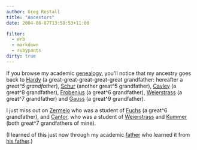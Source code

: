 ```yaml
---
author: Greg Restall
title: "Ancestors"
date: 2004-06-07T13:58:53+11:00

filter:
  - erb
  - markdown
  - rubypants
dirty: true
---
```


If you browse my academic <a title="The Mathematics Genealogy Project - Greg Restall" href="http://www.genealogy.math.ndsu.nodak.edu/html/id.phtml?id=51003">genealogy</a>, you'll notice that my ancestry goes back to [Hardy](http://www.genealogy.math.ndsu.nodak.edu/html/id.phtml?id=17806) (a great-great-great-great-great grandfather: hereafter a *great^5 grandfather*), [Schur](http://www.genealogy.math.ndsu.nodak.edu/html/id.phtml?id=9179) (another great^5 grandfather), [Cayley](http://www.genealogy.math.ndsu.nodak.edu/html/id.phtml?id=7824) (a great^8 grandfather), [Frobenius](http://www.genealogy.math.ndsu.nodak.edu/html/id.phtml?id=4642) (a great^6 grandfather), [Weierstrass](http://www.genealogy.math.ndsu.nodak.edu/html/id.phtml?id=7486)  (a great^7 grandfather) and [Gauss](http://www.genealogy.math.ndsu.nodak.edu/html/id.phtml?id=18231) (a great^9 grandfather).

I just miss out on [Zermelo](http://www.genealogy.math.ndsu.nodak.edu/html/id.phtml?id=46828) who was a student of [Fuchs](http://www.genealogy.math.ndsu.nodak.edu/html/id.phtml?id=11370) (a great^6 grandfather), and [Cantor](http://www.genealogy.math.ndsu.nodak.edu/html/id.phtml?id=29561), who was a student of [Weierstrass](http://www.genealogy.math.ndsu.nodak.edu/html/id.phtml?id=7486) and [Kummer](http://www.genealogy.math.ndsu.nodak.edu/html/id.phtml?id=18331) (both great^7 grandfathers of mine).

(I learned of this just now through my academic [father](http://www.genealogy.math.ndsu.nodak.edu/html/id.phtml?id=35034) who learned it from [his father](http://www.genealogy.math.ndsu.nodak.edu/html/id.phtml?id=15663).)